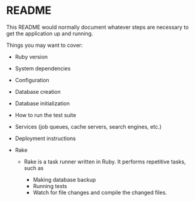# README

This README would normally document whatever steps are necessary to get the
application up and running.

Things you may want to cover:

* Ruby version

* System dependencies

* Configuration

* Database creation

* Database initialization

* How to run the test suite

* Services (job queues, cache servers, search engines, etc.)

* Deployment instructions

* Rake 
  
  - Rake is a task runner written in Ruby. It performs repetitive tasks, such as
    
    - Making database backup
    - Running tests
    - Watch for file changes and compile the changed files.
